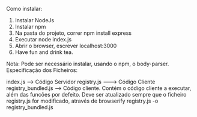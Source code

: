 Como instalar: 

1. Instalar NodeJs
2. Instalar npm 
3. Na pasta do projeto, correr npm install express 
4. Executar node index.js 
5. Abrir o browser, escrever localhost:3000
6. Have fun and drink tea.

Nota: Pode ser necessário instalar, usando o npm, o body-parser.
Especificação dos Ficheiros: 

index.js --> Código Servidor 
registry.js ---> Código Cliente
registry_bundled.js --> Código cliente. Contém o código cliente a executar, além das funcões por defeito. Deve ser atualizado sempre que o ficheiro registry.js for modificado, através de browserify registry.js -o registry_bundled.js
